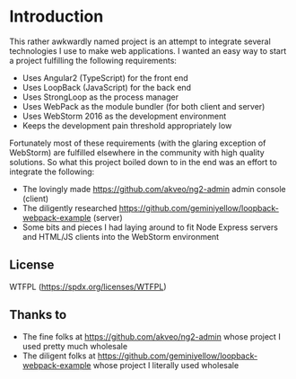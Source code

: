 
# Introduction

This rather awkwardly named project is an attempt to integrate several technologies I use to make web applications.
I wanted an easy way to start a project fulfilling the following requirements:

* Uses Angular2 (TypeScript) for the front end
* Uses LoopBack (JavaScript) for the back end
* Uses StrongLoop as the process manager
* Uses WebPack as the module bundler (for both client and server)
* Uses WebStorm 2016 as the development environment
* Keeps the development pain threshold appropriately low

Fortunately most of these requirements (with the glaring exception of WebStorm) are fulfilled elsewhere in the community
with high quality solutions. So what this project boiled down to in the end was an effort to integrate the following:

* The lovingly made https://github.com/akveo/ng2-admin admin console (client)
* The diligently researched https://github.com/geminiyellow/loopback-webpack-example (server)
* Some bits and pieces I had laying around to fit Node Express servers and HTML/JS clients into the WebStorm environment

## License

WTFPL (https://spdx.org/licenses/WTFPL)

## Thanks to

* The fine folks at https://github.com/akveo/ng2-admin whose project I used pretty much wholesale
* The diligent folks at https://github.com/geminiyellow/loopback-webpack-example whose project I literally used wholesale
